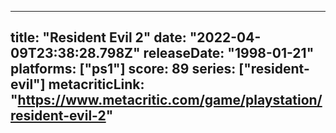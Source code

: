
---
title: "Resident Evil 2"
date: "2022-04-09T23:38:28.798Z"
releaseDate: "1998-01-21"
platforms: ["ps1"]
score: 89
series: ["resident-evil"]
metacriticLink: "https://www.metacritic.com/game/playstation/resident-evil-2"
---
